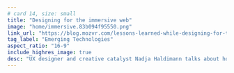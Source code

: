 ```yaml
---
# card 14, size: small
title: "Designing for the immersive web"
image: "home/immersive.83b094f95550.png"
link_url: "https://blog.mozvr.com/lessons-learned-while-designing-for-the-immersive-web/?utm_source=www.mozilla.org&utm_medium=referral&utm_campaign=homepage&utm_content=card"
tag_label: "Emerging Technologies"
aspect_ratio: "16-9"
include_highres_image: true
desc: "UX designer and creative catalyst Nadja Haldimann talks about how she approached working on the new Firefox Reality browser."
---
```

